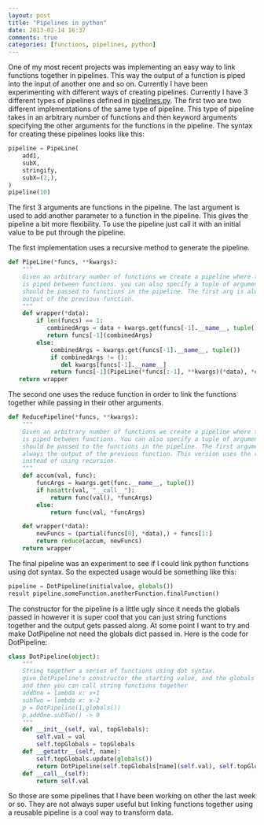 ```yaml
---
layout: post
title: "Pipelines in python"
date: 2013-02-14 16:37
comments: true
categories: [functions, pipelines, python]
---
```


One of my most recent projects was implementing an easy way to link
functions together in pipelines. This way the output of a function
is piped into the input of another one and so on. Currently I have
been experimenting with different ways of creating pipelines.
Currently I have 3 different types of pipelines defined in
[pipelines.py](https://github.com/rossdylan/utils/blob/master/utils/pipelines.py).
The first two are two different implementations of the same type of pipeline. This type of
pipeline takes in an arbitrary number of functions and then keyword arguments specifying
the other arguments for the functions in the pipeline. The syntax for creating these pipelines looks like this:
``` python
pipeline = PipeLine(
    add1,
    subX,
    stringify,
    subX=(2,),
)
pipeline(10)
```
The first 3 arguments are functions in the pipeline. The last argument is used to add another parameter to a function in the pipeline. This gives the pipeline a bit more flexibility.
To use the pipeline just call it with an initial value to be put through the pipeline.

The first implementation uses a recursive method to generate the pipeline.
``` python Recursive Pipelines https://github.com/rossdylan/utils/blob/master/utils/pipelines.py
def PipeLine(*funcs, **kwargs):
    """
    Given an arbitrary number of functions we create a pipeline where the output
    is piped between functions. you can also specify a tuple of arguments that
    should be passed to functions in the pipeline. The first arg is always the
    output of the previous function.
    """
    def wrapper(*data):
        if len(funcs) == 1:
           combinedArgs = data + kwargs.get(funcs[-1].__name__, tuple())
           return funcs[-1](combinedArgs)
        else:
            combinedArgs = kwargs.get(funcs[-1].__name__, tuple())
            if combinedArgs != ():
               del kwargs[funcs[-1].__name__]
            return funcs[-1](PipeLine(*funcs[:-1], **kwargs)(*data), *combinedArgs)
   return wrapper
```
The second one uses the reduce function in order to link the functions together while passing in their other arguments.
``` python Reduce Based Pipelines https://github.com/rossdylan/utils/blob/master/utils/pipelines.py
def ReducePipeline(*funcs, **kwargs):
    """
    Given an arbitrary number of functions we create a pipeline where the output
    is piped between functions. You can also specify a tuple of arguments that
    should be passed to the functions in the pipeline. The first argument is
    always the output of the previous function. This version uses the reduce builtin
    instead of using recursion.
    """
    def accum(val, func):
        funcArgs = kwargs.get(func.__name__, tuple())
        if hasattr(val, "__call__"):
            return func(val(), *funcArgs)
        else:
            return func(val, *funcArgs)

    def wrapper(*data):
        newFuncs = (partial(funcs[0], *data),) + funcs[1:]
        return reduce(accum, newFuncs)
    return wrapper
```
The final pipeline was an experiment to see if I could link python functions using dot syntax.
So the expected usage would be something like this:
``` python
pipeline = DotPipeline(initialvalue, globals())
result pipeline.someFunction.anotherFunction.finalFunction()
```
The constructor for the pipeline is a little ugly since it needs the globals passed in
however it is super cool that you can just string functions together and the output gets passed along. At some point I want to try and make DotPipeline not need the globals dict passed in.
Here is the code for DotPipeline:
``` python DotPipeline
class DotPipeline(object):
    """
    String together a series of functions using dot syntax.
    give DotPipeline's constructor the starting value, and the globals dict
    and then you can call string functions together
    addOne = lambda x: x+1
    subTwo = lambda x: x-2
    p = DotPipeline(1,globals())
    p.addOne.subTwo() -> 0
    """
    def __init__(self, val, topGlobals):
        self.val = val
        self.topGlobals = topGlobals
    def __getattr__(self, name):
        self.topGlobals.update(globals())
        return DotPipeline(self.topGlobals[name](self.val), self.topGlobals)
    def __call__(self):
        return self.val
```
So those are some pipelines that I have been working on other the last week or so. They are not always super useful but linking functions together using a reusable pipeline is a cool way to transform data.
